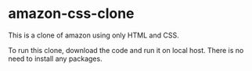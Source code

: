 # amazon-css-clone
This is a clone of amazon using only HTML and CSS.

To run this clone, download the code and run it on local host. There is no need to install any packages.
